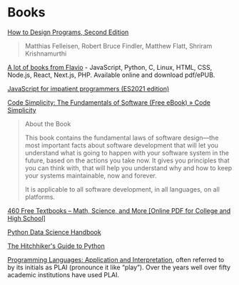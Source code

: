 # Books

[How to Design Programs, Second Edition](https://htdp.org/2023-3-6/Book/index.html)

> Matthias Felleisen, Robert Bruce Findler, Matthew Flatt, Shriram Krishnamurthi


[A lot of books from Flavio](https://thevalleyofcode.com/) - JavaScript, Python, C, Linux, HTML, CSS, Node.js, React, Next.js, PHP. Available online and download pdf/ePUB.

[JavaScript for impatient programmers (ES2021 edition)](https://exploringjs.com/impatient-js/index.html)

[Code Simplicity: The Fundamentals of Software (Free eBook) » Code Simplicity](https://www.codesimplicity.com/book/)

> About the Book
> 
> This book contains the fundamental laws of software design—the most important facts about software development that will let you understand what is going to happen with your software system in the future, based on the actions you take now. It gives you principles that you can think with, that will help you understand why and how to keep your systems maintainable, now and forever.
> 
> It is applicable to all software development, in all languages, on all platforms.

[460 Free Textbooks – Math, Science, and More [Online PDF for College and High School]](https://www.freecodecamp.org/news/free-textbooks-math-science-and-more-online-pdf-for-college-and-high-school/)

[Python Data Science Handbook](https://jakevdp.github.io/PythonDataScienceHandbook/?s=09)

[The Hitchhiker's Guide to Python](https://docs.python-guide.org/writing/gotchas/)

[Programming Languages: Application and Interpretation](https://www.plai.org/), often referred to by its initials as PLAI (pronounce it like “play”). Over the years well over fifty academic institutions have used PLAI.
